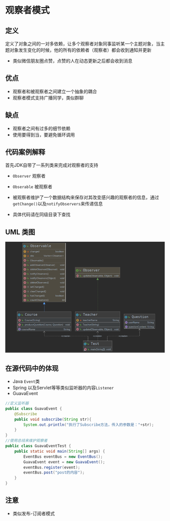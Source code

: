 # 观察者模式
## 定义
定义了对象之间的一对多依赖，让多个观察者对象同事监听某一个主题对象，当主题对象发生变化的时候，他的所有的依赖者（观察者）都会收到通知并更新
+ 类似微信朋友圈点赞，点赞的人在动态更新之后都会收到消息

## 优点
+ 观察者和被观察者之间建立一个抽象的耦合
+ 观察者模式支持广播同学，类似群聊
## 缺点

+ 观察者之间有过多的细节依赖
+ 使用要得到当，要避免循环调用

## 代码案例解释
首先JDK自带了一系列类来完成对观察者的支持
+ `Observer` 观察者
+ `Obserable` 被观察者

+ 被观察者维护了一个数据结构来保存对其改变感兴趣的观察者的信息，通过`getChange()`以及`notifyObservers`来传递信息
+ 具体代码请在同级目录下查找

## UML 类图
![UML](1.png)
## 在源代码中的体现
+ Java `Event`类
+ Spring 以及Servlet等等类似监听器的内容`Listener`
+ GuavaEvent
```java
//定义监听器
public class GuavaEvent {
    @Subscribe
    public void subscribe(String str){
        System.out.println("执行了Subscribe方法，传入的参数是："+str);
    }
}
//使用总线来维护观察者
public class GuavaEventTest {
    public static void main(String[] args) {
        EventBus eventBus = new EventBus();
        GuavaEvent event = new GuavaEvent();
        eventBus.register(event);
        eventBus.post("post的内容");
    }
}
```
## 注意
+ 类似发布-订阅者模式